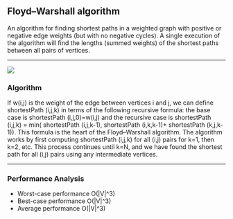 ## Floyd–Warshall algorithm
An algorithm for finding shortest paths in a weighted graph with positive or negative edge weights (but with no negative cycles). A single execution of the algorithm will find the lengths (summed weights) of the shortest paths between all pairs of vertices.

------------------------------
![](https://ds055uzetaobb.cloudfront.net/image_optimizer/bec3c44826d7cab9b828f339e4844b5a09df5fce.png)

  ### Algorithm

  If w(i,j) is the weight of the edge between
  vertices i and j, we can define shortestPath (i,j,k) in terms of the following recursive formula: the base case is  shortestPath   (i,j,0)=w(i,j) and the recursive case is  shortestPath (i,j,k) =  min( shortestPath (i,j,k-1), shortestPath (i,k,k-1)+ shortestPath (k,j,k-1)).
  This formula is the heart of the Floyd–Warshall algorithm. The algorithm works by first computing shortestPath (i,j,k) for all (i,j) pairs for  k=1, then  k=2, etc. This process continues until k=N, and we have found the shortest path for all (i,j) pairs using any intermediate vertices.

----------------------------
### Performance Analysis
* Worst-case performance	 O(|V|^3)
* Best-case performance	   O(|V|^3)
* Average performance	     O(|V|^3)
